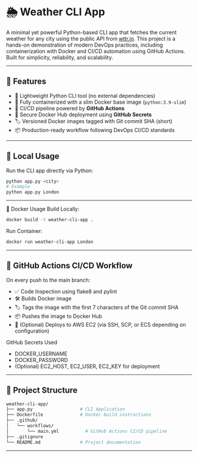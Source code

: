 # 🌦️ Weather CLI App

A minimal yet powerful Python-based CLI app that fetches the current weather for any city using the public API from [wttr.in](https://wttr.in).
This project is a hands-on demonstration of modern DevOps practices, including containerization with Docker and CI/CD automation using GitHub Actions. Built for simplicity, reliability, and scalability.

---

## 🚀 Features

- 🐍 Lightweight Python CLI tool (no external dependencies)
- 🐳 Fully containerized with a slim Docker base image (`python:3.9-slim`)
- 🔁 CI/CD pipeline powered by **GitHub Actions**
- 🔐 Secure Docker Hub deployment using **GitHub Secrets**
- 🏷️ Versioned Docker images tagged with Git commit SHA (short)
- 📦 Production-ready workflow following DevOps CI/CD standards

---

## 🧪 Local Usage

Run the CLI app directly via Python:

```bash
python app.py <city>
# Example
python app.py London
```

---

🐳 Docker Usage
Build Locally:
```bash
docker build -t weather-cli-app .
```

Run Container:
```bash
docker run weather-cli-app London
```

---

## 🔄 GitHub Actions CI/CD Workflow
On every push to the main branch:

- ✅ Code Inspection using flake8 and pylint
- 🛠 Builds Docker image
- 🏷 Tags the image with the first 7 characters of the Git commit SHA
- 📦 Pushes the image to Docker Hub
- 🚀 (Optional) Deploys to AWS EC2 (via SSH, SCP, or ECS depending on configuration)

GitHub Secrets Used
- DOCKER_USERNAME
- DOCKER_PASSWORD
- (Optional) EC2_HOST, EC2_USER, EC2_KEY for deployment

---

## 🧩 Project Structure
```bash
weather-cli-app/
├── app.py                  # CLI Application
├── Dockerfile              # Docker build instructions
├── .github/
│   └── workflows/
│       └── main.yml          # GitHub Actions CI/CD pipeline
├── .gitignore
└── README.md               # Project documentation
```

---




